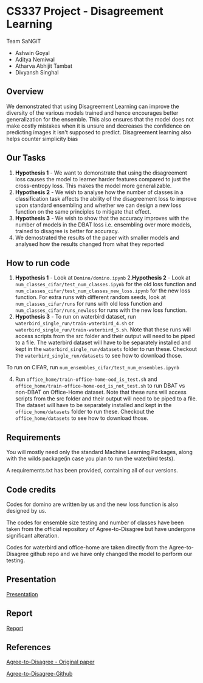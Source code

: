 # CS337 Project - Disagreement Learning

Team SaNGiT

- Ashwin Goyal
- Aditya Nemiwal
- Atharva Abhijit Tambat
- Divyansh Singhal

## Overview

We demonstrated that using Disagreement Learning can improve the diversity of the various models trained and hence encourages better generalization for the ensemble. This also ensures that the model does not make costly mistakes when it is unsure and decreases the confidence on predicting images it isn't supposed to predict. Disagreement learning also helps counter simplicity bias

## Our Tasks

1. **Hypothesis 1** - We want to demonstrate that using the disagreement loss causes the model to learner harder features compared to just the cross-entropy loss. This makes the model more generalizable.
2. **Hypothesis 2** - We wish to analyse how the number of classes in a classification task affects the ability of the disagreement loss to improve upon standard ensembling and whether we can design a new loss function on the same principles to mitigate that effect.
3. **Hypothesis 3** - We wish to show that the accuracy improves with the number of models in the DBAT loss i.e. ensembling over more models, trained to disagree is better for accuracy.
4. We demostrated the results of the paper with smaller models and analysed how the results changed from what they reported



## How to run code
1. **Hypothesis 1** - Look at ``Domino/domino.ipynb``
2.**Hypothesis 2** - Look at ``num_classes_cifar/test_num_classes.ipynb`` for the old loss function and ``num_classes_cifar/test_num_classes_new_loss.ipynb`` for the new loss function. For extra runs with different random seeds, look at ``num_classes_cifar/runs`` for runs with old loss function and ``num_classes_cifar/runs_newloss`` for runs with the new loss function.
3. **Hypothesis 3** - To run on waterbird dataset, run ``waterbird_single_run/train-waterbird_4.sh`` or ``waterbird_single_run/train-waterbird_5.sh``. Note that these runs will access scripts from the src folder and their output will need to be piped to a file. The waterbird dataset will have to be separately installed and kept in the ``waterbird_single_run/datasets`` folder to run these. Checkout the ``waterbird_single_run/datasets`` to see how to download those.

To run on CIFAR, run ``num_ensembles_cifar/test_num_ensembles.ipynb``

4. Run ``office_home/train-office-home-ood_is_test.sh`` and ``office_home/train-office-home-ood_is_not_test.sh`` to run DBAT vs non-DBAT on Office-Home dataset.
Note that these runs will access scripts from the src folder and their output will need to be piped to a file. The dataset will have to be separately installed and kept in the ``office_home/datasets`` folder to run these. Checkout the ``office_home/datasets`` to see how to download those.

## Requirements

You will mostly need only the standard Machine Learning Packages, along with the wilds package(in case you plan to run the waterbird tests).

A requirements.txt has been provided, containing all of our versions.


## Code credits

Codes for domino are written by us and the new loss function is also designed by us.

The codes for ensemble size testing and number of classes have been taken from the official repository of Agree-to-Disagree but have undergone significant alteration.

Codes for waterbird and office-home are taken directly from the Agree-to-Disagree github repo and we have only changed the model to perform our testing.


## Presentation

[Presentation](https://docs.google.com/presentation/d/1Me-VbeTc64zNqFGPmz2Rw9wZ82AhXt5pix_1RYk4w5c/edit#slide=id.p)

## Report

[Report](https://drive.google.com/file/d/1LsH3QT2w8kBfmsnbiWbt0M5u389gBS-K/view?usp=sharing)

## References

[Agree-to-Disagree - Original paper](https://openreview.net/pdf?id=K7CbYQbyYhY)

[Agree-to-Disagree-Github](https://github.com/mpagli/Agree-to-Disagree)
